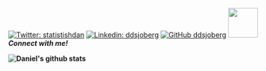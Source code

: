 [![Twitter: statistishdan](https://img.shields.io/twitter/follow/statistishdan?style=social)](https://twitter.com/statistishdan)
[![Linkedin: ddsjoberg](https://img.shields.io/badge/-thaianebraga-blue?style=flat-square&logo=Linkedin&logoColor=white&link=https://www.linkedin.com/in/ddsjoberg/)](https://www.linkedin.com/in/ddsjoberg/)
[![GitHub ddsjoberg](https://img.shields.io/github/ddjsoberg/ddjsoberg?label=follow&style=social)](https://github.com/ddjsoberg)
<img src="https://media.giphy.com/media/LnQjpWaON8nhr21vNW/giphy.gif" width="60"> <em><b>Connect with me!</em>

![Daniel's github stats](https://github-readme-stats.vercel.app/api?username=ddsjoberg&count_private=true&show_icons=true&theme=solarized-light)

<!--
**ddsjoberg/ddsjoberg** is a ✨ _special_ ✨ repository because its `README.md` (this file) appears on your GitHub profile.

Here are some ideas to get you started:

- 🔭 I’m currently working on ...
- 🌱 I’m currently learning ...
- 👯 I’m looking to collaborate on ...
- 🤔 I’m looking for help with ...
- 💬 Ask me about ...
- 📫 How to reach me: ...
- 😄 Pronouns: ...
- ⚡ Fun fact: ...
-->
